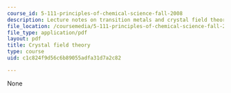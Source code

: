 ```yaml
---
course_id: 5-111-principles-of-chemical-science-fall-2008
description: Lecture notes on transition metals and crystal field theory.
file_location: /coursemedia/5-111-principles-of-chemical-science-fall-2008/c1c824f9d56c6b89055adfa31d7a2c82_lecnotes28.pdf
file_type: application/pdf
layout: pdf
title: Crystal field theory
type: course
uid: c1c824f9d56c6b89055adfa31d7a2c82

---
```

None